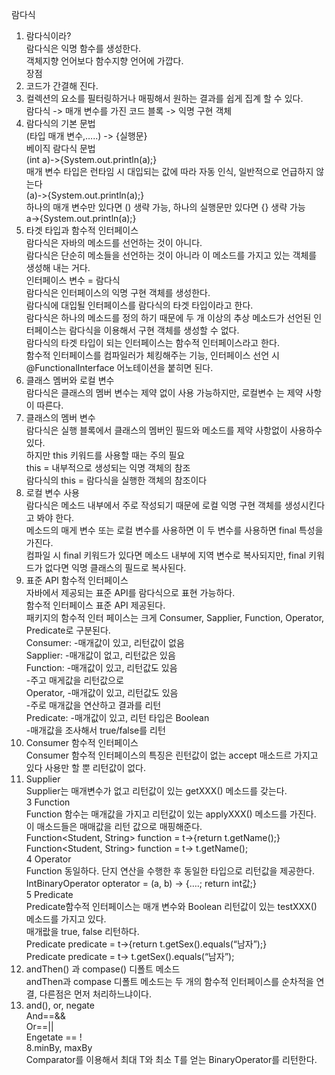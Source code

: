 람다식   
1.	람다식이라?  
람다식은 익명 함수를 생성한다.   
객체지향 언어보다 함수지향 언어에 가깝다.  
장점  
1.	코드가 간결해 진다.  
2.	컬렉션의 요소를 필터링하거나 매핑해서 원하는 결과를 쉽게  집계 할 수 있다.  
람다식 -> 매개 변수를 가진 코드 블록 -> 익명 구현 객체  
2.	람다식의 기본 문법  
(타입 매개 변수,…..) -> {실행문}  
베이직 람다식 문법  
(int a)->{System.out.println(a);}  
매개 변수 타입은 런타임 시 대입되는 값에 따라 자동 인식, 일반적으로 언급하지 않는다  
(a)->{System.out.println(a);}  
하나의 매개 변수만 있다면 () 생략 가능, 하나의 실행문만 있다면 {} 생략 가능  
a->{System.out.println(a);}  
3.	타겟 타입과 함수적 인터페이스  
람다식은 자바의 메소드를 선언하는 것이 아니다.  
람다식은 단순히 메소들을 선언하는 것이 아니라 이 메소드를 가지고 있는 객체를 생성해 내는 거다.  
인터페이스 변수 = 람다식  
람다식은 인터페이스의 익명 구현 객체를 생성한다.  
람다식에 대입될 인터페이스를 람다식의 타겟 타입이라고 한다.  
람다식은 하나의 메소드를 정의 하기 때문에 두 개 이상의 추상 메소드가 선언된 인터페이스는 람다식을 이용해서 구현 객체를 생성할 수 없다.  
람다식의 타겟 타입이 되는 인터페이스는 함수적 인터페이스라고 한다.  
함수적 인터페이스를 컴파일러가 체킹해주는 기능, 인터페이스 선언 시  
@FunctionalInterface 어노테이션을 붙히면 된다.  
4.	클래스 멤버와 로컬 변수  
람다식은 클래스의 멤버 변수는 제약 없이 사용 가능하지만, 로컬변수 는 제약 사항이 따른다.  
1.	클래스의 멤버 변수  
람다식은 실행 블록에서 클래스의 멤버인 필드와 메소드를 제약 사항없이 사용하수 있다.  
하지만 this 키워드를 사용할 때는 주의 필요  
this = 내부적으로 생성되는 익명 객체의 참조  
람다식의 this = 람다식을 실행한 객체의 참조이다  
2.	로컬 변수 사용  
람다식은 메소드 내부에서 주로 작성되기 때문에 로컬  익명 구현 객체를 생성시킨다고 봐야 한다.  
메소드의 매게 변수 또는 로컬 변수를 사용하면 이 두 변수를 사용하면 final 특성을 가진다.  
컴파일 시 final 키워드가 있다면 메소드 내부에 지역 변수로 복사되지만, final 키워드가 없다면 익명 클래스의 필드로 복사된다.  
5. 표준 API 함수적 인터페이스  
자바에서 제공되는 표준 API를 람다식으로 표현 가능하다.  
함수적 인터페이스 표준 API 제공된다.  
패키지의 함수적 인터 페이스는 크게 Consumer, Sapplier, Function, Operator, Predicate로 구분된다.  
Consumer:	-매개값이 있고, 리턴값이 없음  
Sapplier:    	-매개값이 없고, 리턴값은 있음  
Function:   	-매개값이 있고, 리턴값도 있음   
-주고 매게값을 리턴값으로  
Operator, 	-매개값이 있고, 리턴값도 있음  
		-주로 매개값을 연산하고 결과를 리턴  
Predicate:	-매개값이 있고, 리턴 타입은 Boolean  
		-매개값을 조사해서 true/false를 리턴  
1. Consumer 함수적 인터페이스   
Consumer 함수적 인터페이스의 특징은 린턴값이 없는 accept 매소드르 가지고 있다 사용만 할 뿐 리턴값이 없다.  
2. Supplier   
Supplier는 매개변수가 없고 리턴값이 있는 getXXX() 메소드를 갖는다.  
3 Function  
Function 함수는 매개값을 가지고 리턴값이 있는 applyXXX() 메소드를 가진다. 이 매소드들은 매매값을 리턴 값으로 매핑해준다.  
Function<Student, String> function = t->{return t.getName();}  
Function<Student, String> function = t-> t.getName();  
4 Operator   
Function 동일하다.  단지 연산을 수행한 후 동일한 타입으로 리턴값을 제공한다.  
IntBinaryOperator opterator = (a, b) -> {….; return int값;}  
5 Predicate  
Predicate함수적 인터페이스는 매개 변수와 Boolean 리턴값이 있는 testXXX() 메소드를 가지고 있다.   
매개랎을  true, false 리턴하다.  
Predicate<Strudent> predicate = t->{return t.getSex().equals(“남자”);}  
Predicate<Strudent> predicate = t-> t.getSex().equals(“남자”);  
7. andThen() 과 compase() 디폴트 메소드  
andThen과 compase 디폴트 메소드는 두 개의 함수적 인터페이스를 순차적을 연결, 다른점은 먼저 처리하느냐이다.  
8. and(), or, negate  
And==&&  
Or==||  
Engetate == !  
8.minBy, maxBy  
Comparator를 이용해서 최대 T와 최소 T를 얻는 BinaryOperator<T>를 리턴한다.  

